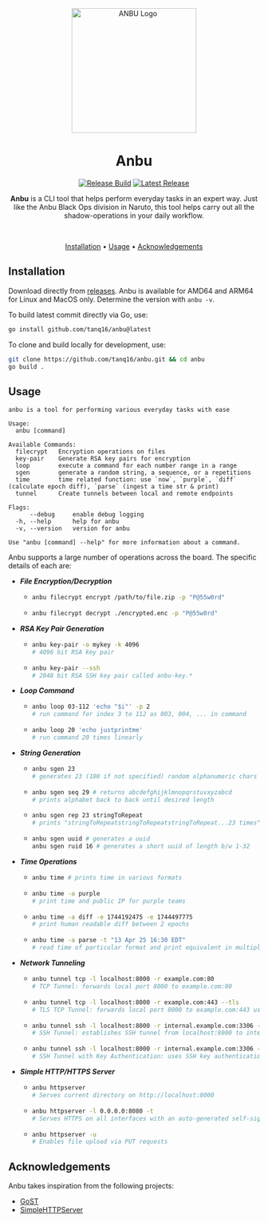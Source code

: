 <div align="center">
  <img src=".github/assets/logo.png" alt="ANBU Logo" width="250"/>

  <h1 align="center">Anbu</h1>

  <a href="https://github.com/tanq16/anbu/actions/workflows/release.yml"><img src="https://github.com/tanq16/anbu/actions/workflows/release.yml/badge.svg" alt="Release Build"></a>&nbsp;<a href="https://github.com/tanq16/anbu/releases/latest"><img src="https://img.shields.io/github/v/release/tanq16/anbu" alt="Latest Release"></a><br>

  <p><b>Anbu</b> is a CLI tool that helps perform everyday tasks in an expert way. Just like the Anbu Black Ops division in Naruto, this tool helps carry out all the shadow-operations in your daily workflow.</p><br>
  
  <a href="#installation">Installation</a> &bull; <a href="#usage">Usage</a> &bull; <a href="#acknowledgements">Acknowledgements</a><br>
</div>

## Installation

Download directly from [releases](https://github.com/Tanq16/anbu/releases). Anbu is available for AMD64 and ARM64 for Linux and MacOS only. Determine the version with `anbu -v`.

To build latest commit directly via Go, use:

```bash
go install github.com/tanq16/anbu@latest
```

To clone and build locally for development, use:

```bash
git clone https://github.com/tanq16/anbu.git && cd anbu
go build .
```

## Usage

```
anbu is a tool for performing various everyday tasks with ease

Usage:
  anbu [command]

Available Commands:
  filecrypt   Encryption operations on files
  key-pair    Generate RSA key pairs for encryption
  loop        execute a command for each number range in a range
  sgen        generate a random string, a sequence, or a repetitions
  time        time related function: use `now`, `purple`, `diff` (calculate epoch diff), `parse` (ingest a time str & print)
  tunnel      Create tunnels between local and remote endpoints

Flags:
      --debug     enable debug logging
  -h, --help      help for anbu
  -v, --version   version for anbu

Use "anbu [command] --help" for more information about a command.
```

Anbu supports a large number of operations across the board. The specific details of each are:

- ***File Encryption/Decryption***
  - ```bash
    anbu filecrypt encrypt /path/to/file.zip -p "P@55w0rd"
    ```
  - ```bash
    anbu filecrypt decrypt ./encrypted.enc -p "P@55w0rd"
    ```
- ***RSA Key Pair Generation***
  - ```bash
    anbu key-pair -o mykey -k 4096
    # 4096 bit RSA key pair
    ```
  - ```bash
    anbu key-pair --ssh
    # 2048 bit RSA SSH key pair called anbu-key.*
    ```
- ***Loop Command***
  - ```bash
    anbu loop 03-112 'echo "$i"' -p 2
    # run command for index 3 to 112 as 003, 004, ... in command
    ```
  - ```bash
    anbu loop 20 'echo justprintme'
    # run command 20 times linearly
    ```
- ***String Generation***
  - ```bash
    anbu sgen 23
    # generates 23 (100 if not specified) random alphanumeric chars
    ```
  - ```bash
    anbu sgen seq 29 # returns abcdefghijklmnopqrstuvxyzabcd
    # prints alphabet back to back until desired length
    ```
  - ```bash
    anbu sgen rep 23 stringToRepeat
    # prints "stringToRepeatstringToRepeatstringToRepeat...23 times"
    ```
  - ```bash
    anbu sgen uuid # generates a uuid
    anbu sgen ruid 16 # generates a short uuid of length b/w 1-32
    ```
- ***Time Operations***
  - ```bash
    anbu time # prints time in various formats
    ```
  - ```bash
    anbu time -a purple
    # print time and public IP for purple teams
    ```
  - ```bash
    anbu time -a diff -e 1744192475 -e 1744497775
    # print human readable diff between 2 epochs
    ```
  - ```bash
    anbu time -a parse -t "13 Apr 25 16:30 EDT"
    # read time of particular format and print equivalent in multiple formats
    ```
- ***Network Tunneling***
  - ```bash
    anbu tunnel tcp -l localhost:8000 -r example.com:80
    # TCP Tunnel: forwards local port 8000 to example.com:80
    ```
  - ```bash
    anbu tunnel tcp -l localhost:8000 -r example.com:443 --tls
    # TLS TCP Tunnel: forwards local port 8000 to example.com:443 using TLS
    ```
  - ```bash
    anbu tunnel ssh -l localhost:8000 -r internal.example.com:3306 -s ssh.example.com:22 -u username -p password
    # SSH Tunnel: establishes SSH tunnel from localhost:8000 to internal.example.com:3306 via SSH server
    ```
  - ```bash
    anbu tunnel ssh -l localhost:8000 -r internal.example.com:3306 -s ssh.example.com:22 -u username -k ~/.ssh/id_rsa
    # SSH Tunnel with Key Authentication: uses SSH key authentication instead of password
    ```
- ***Simple HTTP/HTTPS Server***
  - ```bash
    anbu httpserver
    # Serves current directory on http://localhost:8000
    ```
  - ```bash
    anbu httpserver -l 0.0.0.0:8080 -t
    # Serves HTTPS on all interfaces with an auto-generated self-signed cert
    ```
  - ```bash
    anbu httpserver -u
    # Enables file upload via PUT requests
    ```

## Acknowledgements

Anbu takes inspiration from the following projects:

- [GoST](https://github.com/ginuerzh/gost)
- [SimpleHTTPServer](https://github.com/projectdiscovery/simplehttpserver)

